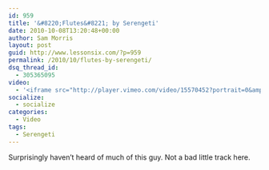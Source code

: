 ```yaml
---
id: 959
title: '&#8220;Flutes&#8221; by Serengeti'
date: 2010-10-08T13:20:48+00:00
author: Sam Morris
layout: post
guid: http://www.lessonsix.com/?p=959
permalink: /2010/10/flutes-by-serengeti/
dsq_thread_id:
  - 305365095
video:
  - '<iframe src="http://player.vimeo.com/video/15570452?portrait=0&amp;color=009aff" width="540" height="304" frameborder="0"></iframe>'
socialize:
  - socialize
categories:
  - Video
tags:
  - Serengeti
---
```

Surprisingly haven&#8217;t heard of much of this guy. Not a bad little track here.